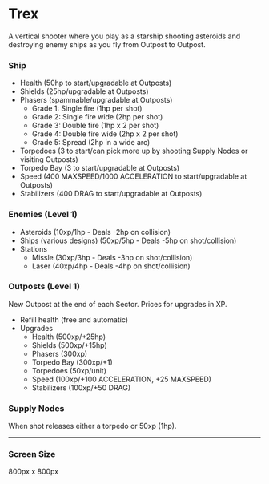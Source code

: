 # Trex
A vertical shooter where you play as a starship shooting asteroids and destroying enemy ships as you fly from Outpost to Outpost.

### Ship
- Health (50hp to start/upgradable at Outposts)
- Shields (25hp/upgradable at Outposts)
- Phasers (spammable/upgradable at Outposts)
  - Grade 1: Single fire (1hp per shot)
  - Grade 2: Single fire wide (2hp per shot)
  - Grade 3: Double fire (1hp x 2 per shot)
  - Grade 4: Double fire wide (2hp x 2 per shot)
  - Grade 5: Spread (2hp in a wide arc)
- Torpedoes (3 to start/can pick more up by shooting Supply Nodes or visiting Outposts)
- Torpedo Bay (3 to start/upgradable at Outposts)
- Speed (400 MAXSPEED/1000 ACCELERATION to start/upgradable at Outposts)
- Stabilizers (400 DRAG to start/upgradable at Outposts)

### Enemies (Level 1)
- Asteroids (10xp/1hp - Deals -2hp on collision)
- Ships (various designs) (50xp/5hp - Deals -5hp on shot/collision)
- Stations
  - Missle (30xp/3hp - Deals -3hp on shot/collision)
  - Laser (40xp/4hp - Deals -4hp on shot/collision)

### Outposts (Level 1)
New Outpost at the end of each Sector. Prices for upgrades in XP.
- Refill health (free and automatic)
- Upgrades
  - Health (500xp/+25hp)
  - Shields (500xp/+15hp)
  - Phasers (300xp)
  - Torpedo Bay (300xp/+1)
  - Torpedoes (50xp/unit)
  - Speed (100xp/+100 ACCELERATION, +25 MAXSPEED)
  - Stabilizers (100xp/+50 DRAG)

### Supply Nodes
When shot releases either a torpedo or 50xp (1hp).

---

### Screen Size
800px x 800px
